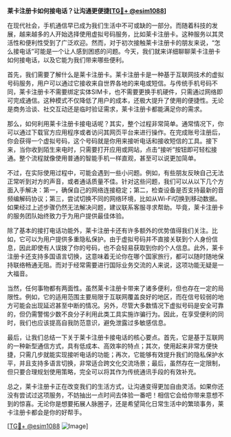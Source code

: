 **莱卡注册卡如何接电话？让沟通更便捷[[TG💪+ @esim1088](https://t.me/s/esim1088)]**

在现代社会，手机通信早已成为我们生活中不可或缺的一部分。而随着科技的发展，越来越多的人开始选择使用虚拟号码服务，比如莱卡注册卡。这种服务以其灵活性和便利性受到了广泛欢迎。然而，对于初次接触莱卡注册卡的朋友来说，“怎么接电话”可能是一个让人感到困惑的问题。今天，我们就来详细聊聊莱卡注册卡如何接电话，以及它能为我们带来哪些便利。

首先，我们需要了解什么是莱卡注册卡。莱卡注册卡是一种基于互联网技术的虚拟号码服务，用户可以通过它接收来自世界各地的来电或短信。与传统手机号码不同，莱卡注册卡不需要绑定实体SIM卡，也不需要更换手机硬件，只需通过网络即可完成通信。这种模式不仅降低了用户的成本，还极大提升了使用的便捷性。无论是商务洽谈、社交互动还是临时验证需求，莱卡注册卡都能满足你的需求。

那么，如何利用莱卡注册卡接电话呢？其实，整个过程非常简单。通常情况下，你可以通过下载官方应用程序或者访问其网页平台来进行操作。在完成账号注册后，你会获得一个虚拟号码，这个号码就是你用来接听电话和接收短信的工具。接下来，当你收到陌生来电时，只需要打开应用或网站，点击“接听”按钮即可轻松接通。整个流程就像使用普通的智能手机一样直观，甚至可以说更加简单。

不过，在实际使用过程中，可能会遇到一些小问题。例如，有些朋友反映自己无法正常听到对方的声音，或者通话质量不佳。针对这些问题，我们可以从以下几个方面入手解决：第一，确保自己的网络连接稳定；第二，检查设备是否支持最新的音频编解码协议；第三，尝试切换不同的网络环境，比如从Wi-Fi切换到移动数据。如果经过上述步骤仍然无法解决问题，建议联系客服寻求帮助。毕竟，莱卡注册卡的服务团队始终致力于为用户提供最佳体验。

除了基本的接打电话功能外，莱卡注册卡还有许多额外的优势值得我们关注。比如，它可以为用户提供多重隐私保护。由于虚拟号码并不直接关联到个人身份信息，因此即使有人误拨了你的号码，也不会轻易获取到你的个人信息。此外，莱卡注册卡还支持多国语言切换，这意味着无论你在哪个国家旅行，都可以随时随地保持联络畅通无阻。而对于经常需要进行国际业务交流的人来说，这项功能无疑是一大福音。

当然，任何事物都有两面性。虽然莱卡注册卡带来了诸多便利，但也存在一定的局限性。例如，它的适用范围主要局限于互联网覆盖良好的地区，而在信号较弱的地方可能会出现延迟甚至中断的情况。另外，尽管大多数情况下虚拟号码是安全可靠的，但仍需警惕少数不良分子利用此类工具实施诈骗行为。因此，在享受便利的同时，我们也应该提高自我防范意识，避免泄露过多敏感信息。

最后，让我们总结一下关于莱卡注册卡接电话的核心要点。首先，它是基于互联网的一种新型通信方式，具有低成本、高效率的特点；其次，使用起来非常方便快捷，只需几步就能实现接听电话的功能；再次，它能够有效提升我们的隐私保护水平，并且支持多语言切换，非常适合跨文化交流场景；最后，虽然存在一定限制，但只要合理规划使用策略，完全可以将其作为传统通讯手段的有效补充。

总之，莱卡注册卡正在改变我们的生活方式，让沟通变得更加自由灵活。如果你还没有尝试过这项服务，不妨抽出一点时间去体验一番吧！相信它会给你带来意想不到的惊喜。无论你是想要拓展人脉圈子，还是希望简化日常生活中的繁琐事务，莱卡注册卡都会是你的好帮手。

[[TG💪+ @esim1088](https://t.me/s/esim1088) ![Image](https://i.postimg.cc/4NQfJmqS/Snipaste-2025-05-13-00-14-12.png)]